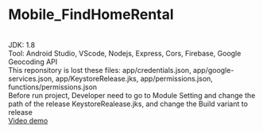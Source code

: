 # Mobile_FindHomeRental
<br>
JDK: 1.8
<br>
Tool: Android Studio, VScode, Nodejs, Express, Cors, Firebase, Google Geocoding API
<br>
This reponsitory is lost these files: app/credentials.json, app/google-services.json, app/KeystoreRelease.jks, app/permissions.json, functions/permissions.json
<br>
Before run project, Developer need to go to Module Setting and change the path of the release KeystoreRealease.jks, and change the Build variant to release
<br>
<a href='https://youtu.be/o2o5rYDud1Q'>Video demo</a>
